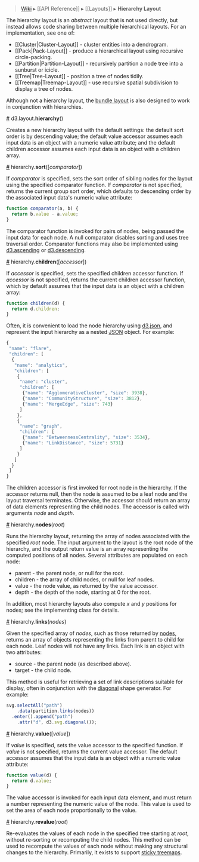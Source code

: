 > [Wiki](Home) ▸ [[API Reference]] ▸ [[Layouts]] ▸ **Hierarchy Layout**

The hierarchy layout is an *abstract* layout that is not used directly, but instead allows code sharing between multiple hierarchical layouts. For an implementation, see one of:

* [[Cluster|Cluster-Layout]] - cluster entities into a dendrogram.
* [[Pack|Pack-Layout]] - produce a hierarchical layout using recursive circle-packing.
* [[Partition|Partition-Layout]] - recursively partition a node tree into a sunburst or icicle.
* [[Tree|Tree-Layout]] - position a tree of nodes tidily.
* [[Treemap|Treemap-Layout]] - use recursive spatial subdivision to display a tree of nodes.

Although not a hierarchy layout, the [bundle layout](Bundle-Layout) is also designed to work in conjunction with hierarchies.

<a name="hierarchy" href="Hierarchy-Layout#wiki-hierarchy">#</a> d3.layout.<b>hierarchy</b>()

Creates a new hierarchy layout with the default settings: the default sort order is by descending value; the default value accessor assumes each input data is an object with a numeric value attribute; and the default children accessor assumes each input data is an object with a children array.

<a name="sort" href="Hierarchy-Layout#wiki-sort">#</a> hierarchy.<b>sort</b>([<i>comparator</i>])

If *comparator* is specified, sets the sort order of sibling nodes for the layout using the specified comparator function.  If *comparator* is not specified, returns the current group sort order, which defaults to descending order by the associated input data's numeric value attribute:

```javascript
function comparator(a, b) {
  return b.value - a.value;
}
```

The comparator function is invoked for pairs of nodes, being passed the input data for each node. A null comparator disables sorting and uses tree traversal order. Comparator functions may also be implemented using [d3.ascending](Arrays#wiki-d3_ascending) or [d3.descending](Arrays#wiki-d3_descending).

<a name="children" href="Hierarchy-Layout#wiki-children">#</a> hierarchy.<b>children</b>([<i>accessor</i>])

If *accessor* is specified, sets the specified children accessor function. If *accessor* is not specified, returns the current children accessor function, which by default assumes that the input data is an object with a children array:

```javascript
function children(d) {
  return d.children;
}
```

Often, it is convenient to load the node hierarchy using [d3.json](Requests#wiki-d3_json), and represent the input hierarchy as a nested [JSON](http://json.org) object. For example:

```javascript
{
 "name": "flare",
 "children": [
  {
   "name": "analytics",
   "children": [
    {
     "name": "cluster",
     "children": [
      {"name": "AgglomerativeCluster", "size": 3938},
      {"name": "CommunityStructure", "size": 3812},
      {"name": "MergeEdge", "size": 743}
     ]
    },
    {
     "name": "graph",
     "children": [
      {"name": "BetweennessCentrality", "size": 3534},
      {"name": "LinkDistance", "size": 5731}
     ]
    }
   ]
  }
 ]
}
```

The children accessor is first invoked for root node in the hierarchy. If the accessor returns null, then the node is assumed to be a leaf node and the layout traversal terminates. Otherwise, the accessor should return an array of data elements representing the child nodes. The accessor is called with arguments *node* and *depth*.

<a name="nodes" href="Hierarchy-Layout#wiki-nodes">#</a> hierarchy.<b>nodes</b>(<i>root</i>)

Runs the hierarchy layout, returning the array of nodes associated with the specified *root* node. The input argument to the layout is the root node of the hierarchy, and the output return value is an array representing the computed positions of all nodes. Several attributes are populated on each node:

* parent - the parent node, or null for the root.
* children - the array of child nodes, or null for leaf nodes.
* value - the node value, as returned by the value accessor.
* depth - the depth of the node, starting at 0 for the root.

In addition, most hierarchy layouts also compute *x* and *y* positions for nodes; see the implementing class for details.

<a name="links" href="Hierarchy-Layout#wiki-links">#</a> hierarchy.<b>links</b>(<i>nodes</i>)

Given the specified array of *nodes*, such as those returned by [nodes](Hierarchy-Layout#wiki-nodes), returns an array of objects representing the links from parent to child for each node. Leaf nodes will not have any links. Each link is an object with two attributes:

* source - the parent node (as described above).
* target - the child node.

This method is useful for retrieving a set of link descriptions suitable for display, often in conjunction with the [diagonal](SVG-Shapes#wiki-diagonal) shape generator. For example:

```javascript
svg.selectAll("path")
    .data(partition.links(nodes))
  .enter().append("path")
    .attr("d", d3.svg.diagonal());
```

<a name="value" href="Hierarchy-Layout#wiki-value">#</a> hierarchy.<b>value</b>([<i>value</i>])

If *value* is specified, sets the value accessor to the specified function. If *value* is not specified, returns the current value accessor. The default accessor assumes that the input data is an object with a numeric value attribute:

```javascript
function value(d) {
  return d.value;
}
```

The value accessor is invoked for each input data element, and must return a number representing the numeric value of the node. This value is used to set the area of each node proportionally to the value.

<a name="revalue" href="Hierarchy-Layout#wiki-revalue">#</a> hierarchy.<b>revalue</b>(<i>root</i>)

Re-evaluates the values of each node in the specified tree starting at *root*, without re-sorting or recomputing the child nodes. This method can be used to recompute the values of each node without making any structural changes to the hierarchy. Primarily, it exists to support [sticky treemaps](Treemap-Layout#wiki-sticky).